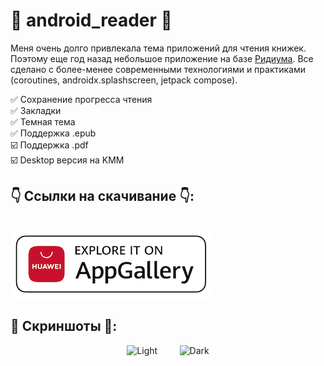 # 📖 android_reader 📖

Меня очень долго привлекала тема приложений для чтения книжек. Поэтому еще год назад небольшое приложение на базе [Ридиума](https://github.com/readium/kotlin-toolkit). Все сделано с более-менее современными технологиями и практиками (coroutines, androidx.splashscreen, jetpack compose).

✅ Сохранение прогресса чтения </br>
✅ Закладки </br>
✅ Темная тема </br>
✅ Поддержка .epub </br>
☑️ Поддержка .pdf </br>
☑️ Desktop версия на KMM </br>

## 👇 Ссылки на скачивание 👇:

<picture>
  <source media="(prefers-color-scheme: dark)" srcset="./badges/logo-monochrome-dark.png">
  <source media="(prefers-color-scheme: light)" srcset="./badges/logo-monochrome-light.png">
</picture>
<br>
<a href="https://appgallery.huawei.com/app/C110328443">
    <img src='./badges/explore-it-on-huawei-appgallery-seeklogo.png' width="320" >
</a>
</p>

## 👀 Скриншоты 👀:

<p align="center">
  <img alt="Light" src="./bookshelf.gif" width="45%" >
&nbsp; &nbsp; &nbsp; &nbsp;
  <img alt="Dark" src="./reader.gif" width="45%">
</p>
